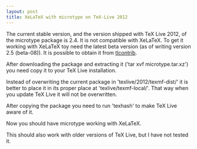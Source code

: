 ```yaml
---
layout: post
title: XeLaTeX with microtype on TeX-Live 2012
---
```


The current stable version, and the version shipped with TeX Live 2012, of the microtype package is 2.4. It is not compatible with XeLaTeX. To get it working with XeLaTeX toy need the latest beta version (as of writing version 2.5 (beta-08)). It is possible to obtain it from [tlcontrib](http://tlcontrib.metatex.org/cgi-bin/package.cgi/action=view/id=608).

After downloading the package and extracting it ('tar xvf microtype.tar.xz') you need copy it to your TeX Live installation.

Instead of overwriting the current package in 'texlive/2012/texmf-dist/' it is better to place it in its proper place at 'texlive/texmf-local/'. That way when you update TeX Live it will not be overwritten.

After copying the package you need to run 'texhash' to make TeX Live aware of it.

Now you should have microtype working with XeLaTeX.

This should also work with older versions of TeX Live, but I have not tested it.

